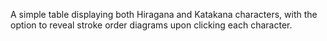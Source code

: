 A simple table displaying both Hiragana and Katakana characters, with the option to reveal stroke order diagrams upon clicking each character.
